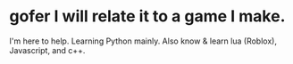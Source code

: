 # gofer I will relate it to a game I make. 
I'm here to help. Learning Python mainly. Also know & learn lua (Roblox), Javascript, and c++.
